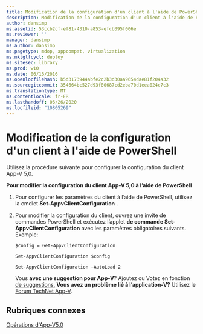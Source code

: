 ```yaml
---
title: Modification de la configuration d'un client à l'aide de PowerShell
description: Modification de la configuration d'un client à l'aide de PowerShell
author: dansimp
ms.assetid: 53ccb2cf-ef81-4310-a853-efcb395f006e
ms.reviewer: ''
manager: dansimp
ms.author: dansimp
ms.pagetype: mdop, appcompat, virtualization
ms.mktglfcycl: deploy
ms.sitesec: library
ms.prod: w10
ms.date: 06/16/2016
ms.openlocfilehash: b5d3173944abfe2c2b3d30aa9654dae81f204a32
ms.sourcegitcommit: 354664bc527d93f80687cd2eba70d1eea024c7c3
ms.translationtype: MT
ms.contentlocale: fr-FR
ms.lasthandoff: 06/26/2020
ms.locfileid: "10805269"
---
```

# Modification de la configuration d'un client à l'aide de PowerShell


Utilisez la procédure suivante pour configurer la configuration du client App-V 5,0.

**Pour modifier la configuration du client App-V 5,0 à l’aide de PowerShell**

1.  Pour configurer les paramètres du client à l’aide de PowerShell, utilisez la cmdlet **Set-AppvClientConfiguration** .

2.  Pour modifier la configuration du client, ouvrez une invite de commandes PowerShell et exécutez l’applet **de commande Set-AppvClientConfiguration** avec les paramètres obligatoires suivants. Exemple:

    `$config = Get-AppvClientConfiguration`

    `Set-AppvClientConfiguration $config`

    `Set-AppvClientConfiguration –AutoLoad 2`

    Vous **avez une suggestion pour App-V**? Ajoutez ou Votez en fonction [de suggestions.](http://appv.uservoice.com/forums/280448-microsoft-application-virtualization) **Vous avez un problème lié à l’application-V?** Utilisez le [Forum TechNet App-V](https://social.technet.microsoft.com/Forums/home?forum=mdopappv).

## Rubriques connexes


[Opérations d'App-V5.0](operations-for-app-v-50.md)

 

 





